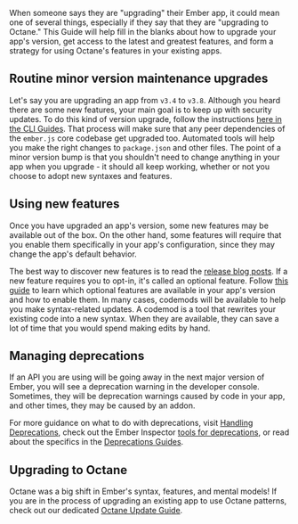 When someone says they are "upgrading" their Ember app, it could mean one of several things, especially if they say that they are "upgrading to Octane."
This Guide will help fill in the blanks about how to upgrade your app's version, get access to the latest and greatest features, and form a strategy for using Octane's features in your existing apps.

## Routine minor version maintenance upgrades

Let's say you are upgrading an app from `v3.4` to `v3.8`.
Although you heard there are some new features, your main goal is to keep up with security updates.
To do this kind of version upgrade, follow the instructions [here in the CLI Guides](https://cli.emberjs.com/release/basic-use/upgrading/).
That process will make sure that any peer dependencies of the `ember.js` core codebase get upgraded too.
Automated tools will help you make the right changes to `package.json` and other files.
The point of a minor version bump is that you shouldn't need to change anything in your app when you upgrade - it should all keep working, whether or not you choose to adopt new syntaxes and features.

## Using new features

Once you have upgraded an app's version, some new features may be available out of the box.
On the other hand, some features will require that you enable them specifically in your app's configuration, since they may change the app's default behavior.

The best way to discover new features is to read the [release blog posts](https://blog.emberjs.com/tags/releases.html).
If a new feature requires you to opt-in, it's called an optional feature.
Follow [this guide](../configuring-ember/optional-features/) to learn which optional features are available in your app's version and how to enable them.
In many cases, codemods will be available to help you make syntax-related updates.
A codemod is a tool that rewrites your existing code into a new syntax.
When they are available, they can save a lot of time that you would spend making edits by hand.

## Managing deprecations

If an API you are using will be going away in the next major version of Ember, you will see a deprecation warning in the developer console.
Sometimes, they will be deprecation warnings caused by code in your app, and other times, they may be caused by an addon.

For more guidance on what to do with deprecations, visit [Handling Deprecations](../configuring-ember/handling-deprecations/), check out the Ember Inspector [tools for deprecations](release/ember-inspector/deprecations/), or read about the specifics in the [Deprecations Guides](https://deprecations.emberjs.com/).

## Upgrading to Octane

Octane was a big shift in Ember's syntax, features, and mental models! If you are in the process of upgrading an existing app to use Octane patterns, check out our dedicated [Octane Update Guide](./current-edition/).
